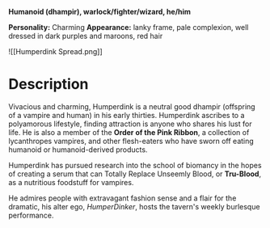 **Humanoid (dhampir),  warlock/fighter/wizard, he/him**

**Personality:** Charming
**Appearance:** lanky frame, pale complexion, well dressed in dark purples and maroons, red hair

![[Humperdink Spread.png]]

# Description

Vivacious and charming, Humperdink is a neutral good dhampir (offspring of a vampire and human) in his early thirties. Humperdink ascribes to a polyamorous lifestyle, finding attraction is anyone who shares his lust for life. He is also a member of the **Order of the Pink Ribbon**, a collection of lycanthropes vampires, and other flesh-eaters who have sworn off eating humanoid or humanoid-derived products.

Humperdink has pursued research into the school of biomancy in the hopes of creating a serum that can Totally Replace Unseemly Blood, or **Tru-Blood**, as a nutritious foodstuff for vampires.

He admires people with extravagant fashion sense and a flair for the dramatic, his alter ego, *HumperDinker*, hosts the tavern's weekly burlesque performance.